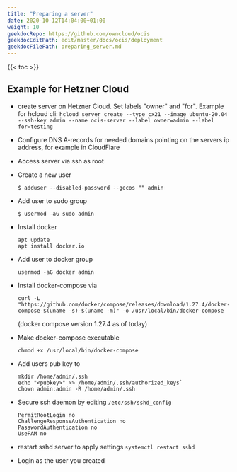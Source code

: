 ```yaml
---
title: "Preparing a server"
date: 2020-10-12T14:04:00+01:00
weight: 10
geekdocRepo: https://github.com/owncloud/ocis
geekdocEditPath: edit/master/docs/ocis/deployment
geekdocFilePath: preparing_server.md
---
```


{{< toc >}}


## Example for Hetzner Cloud
* create server on Hetzner Cloud. Set labels "owner" and "for". Example for hcloud cli:
`hcloud server create --type cx21 --image ubuntu-20.04 --ssh-key admin --name ocis-server --label owner=admin --label for=testing` 

* Configure DNS A-records for needed domains pointing on the servers ip address, for example in CloudFlare

* Access server via ssh as root

* Create a new user

  `$ adduser --disabled-password --gecos "" admin`

* Add user to sudo group

  `$ usermod -aG sudo admin`

* Install docker

  ```
  apt update
  apt install docker.io
  ```

* Add user to docker group

  `usermod -aG docker admin`

* Install docker-compose via

  `curl -L "https://github.com/docker/compose/releases/download/1.27.4/docker-compose-$(uname -s)-$(uname -m)" -o /usr/local/bin/docker-compose`

  (docker compose version 1.27.4 as of today)
* Make docker-compose executable

  `chmod +x /usr/local/bin/docker-compose`


* Add users pub key to 
    ```
    mkdir /home/admin/.ssh
    echo "<pubkey>" >> /home/admin/.ssh/authorized_keys`
    chown admin:admin -R /home/admin/.ssh
    ```

* Secure ssh daemon by editing `/etc/ssh/sshd_config`
    ```
    PermitRootLogin no
    ChallengeResponseAuthentication no
    PasswordAuthentication no
    UsePAM no
    ```

* restart sshd server to apply settings `systemctl restart sshd`

* Login as the user you created
